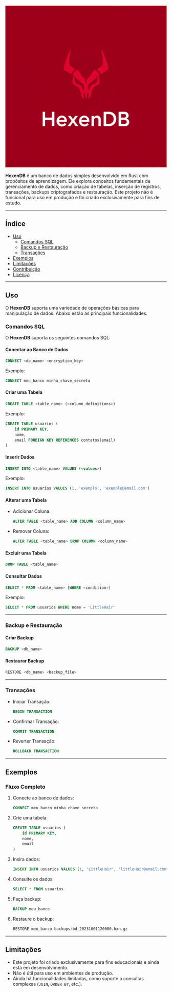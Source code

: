 ![HexenDB Logo](https://github.com/GabrielSaito/HexenDB_Rust/blob/master/HexenDbLogo.png?raw=true)

**HexenDB** é um banco de dados simples desenvolvido em Rust com propósitos de aprendizagem. Ele explora conceitos fundamentais de gerenciamento de dados, como criação de tabelas, inserção de registros, transações, backups criptografados e restauração. Este projeto não é funcional para uso em produção e foi criado exclusivamente para fins de estudo.

---

## **Índice**

- [Uso](#uso)
  - [Comandos SQL](#comandos-sql)
  - [Backup e Restauração](#backup-e-restauração)
  - [Transações](#transações)
- [Exemplos](#exemplos)
- [Limitações](#limitações)
- [Contribuição](#contribuição)
- [Licença](#licença)

---

## **Uso** <a id="uso"></a>

O **HexenDB** suporta uma variedade de operações básicas para manipulação de dados. Abaixo estão as principais funcionalidades.

### **Comandos SQL** <a id="comandos-sql"></a>

O **HexenDB** suporta os seguintes comandos SQL:

#### Conectar ao Banco de Dados
```sql
CONNECT <db_name> <encryption_key>
```
Exemplo:
```sql
CONNECT meu_banco minha_chave_secreta
```

#### Criar uma Tabela
```sql
CREATE TABLE <table_name> (<column_definitions>)
```
Exemplo:
```sql
CREATE TABLE usuarios (
    id PRIMARY KEY,
    nome,
    email FOREIGN KEY REFERENCES contatos(email)
)
```

#### Inserir Dados
```sql
INSERT INTO <table_name> VALUES (<values>)
```
Exemplo:
```sql
INSERT INTO usuarios VALUES (1, 'exemplo', 'exemplo@email.com')
```

#### Alterar uma Tabela
- Adicionar Coluna:
  ```sql
  ALTER TABLE <table_name> ADD COLUMN <column_name>
  ```
- Remover Coluna:
  ```sql
  ALTER TABLE <table_name> DROP COLUMN <column_name>
  ```

#### Excluir uma Tabela
```sql
DROP TABLE <table_name>
```

#### Consultar Dados
```sql
SELECT * FROM <table_name> [WHERE <condition>]
```
Exemplo:
```sql
SELECT * FROM usuarios WHERE nome = 'LittleHair'
```

---

### **Backup e Restauração** <a id="backup-e-restauração"></a>

#### Criar Backup
```sql
BACKUP <db_name>
```

#### Restaurar Backup
```sql
RESTORE <db_name> <backup_file>
```

---

### **Transações** <a id="transações"></a>

- Iniciar Transação:
  ```sql
  BEGIN TRANSACTION
  ```

- Confirmar Transação:
  ```sql
  COMMIT TRANSACTION
  ```

- Reverter Transação:
  ```sql
  ROLLBACK TRANSACTION
  ```

---

## **Exemplos** <a id="exemplos"></a>

### Fluxo Completo

1. Conecte ao banco de dados:
   ```sql
   CONNECT meu_banco minha_chave_secreta
   ```

2. Crie uma tabela:
   ```sql
   CREATE TABLE usuarios (
       id PRIMARY KEY,
       nome,
       email
   )
   ```

3. Insira dados:
   ```sql
   INSERT INTO usuarios VALUES (1, 'LittleHair', 'littleHair@email.com')
   ```

4. Consulte os dados:
   ```sql
   SELECT * FROM usuarios
   ```

5. Faça backup:
   ```sql
   BACKUP meu_banco
   ```

6. Restaure o backup:
   ```sql
   RESTORE meu_banco backups/bd_20231001120000.hxn.gz
   ```

---

## **Limitações** <a id="limitações"></a>

- Este projeto foi criado exclusivamente para fins educacionais e ainda está em desenvolvimento.
- Não é útil para uso em ambientes de produção.
- Ainda há funcionalidades limitadas, como suporte a consultas complexas (`JOIN`, `ORDER BY`, etc.).
